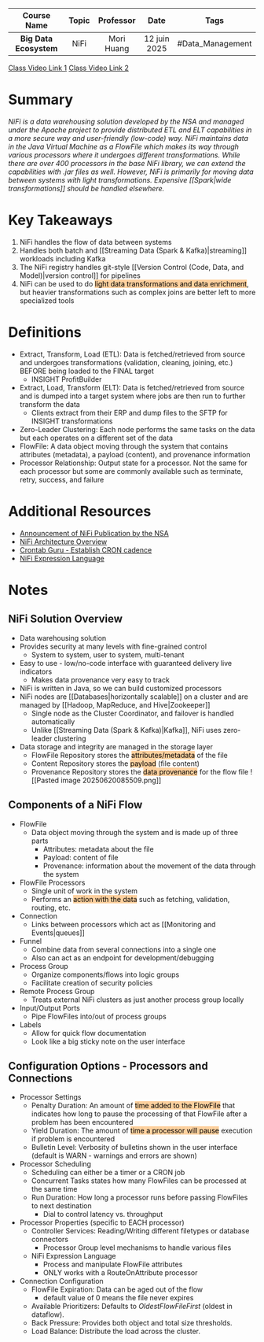 |      Course Name       | Topic | Professor  |     Date     |       Tags       |
| :--------------------: | :---: | :--------: | :----------: | :--------------: |
| **Big Data Ecosystem** | NiFi  | Mori Huang | 12 juin 2025 | #Data_Management |

[Class Video Link 1](https://dstisas-my.sharepoint.com/personal/blaise_pascal_nuc_dsti_institute/_layouts/15/stream.aspx?id=%2Fpersonal%2Fblaise%5Fpascal%5Fnuc%5Fdsti%5Finstitute%2FDocuments%2FRecordings%2FA24%20%2D%20Common%20Link%20DSDEDA%2D20250612%5F095133%2DMeeting%20Recording%2Emp4&ga=1&referrer=StreamWebApp%2EWeb&referrerScenario=AddressBarCopied%2Eview%2Ee116215e%2D3236%2D4cc1%2Dbb6e%2D107cc476663e)
[Class Video Link 2](https://dstisas-my.sharepoint.com/personal/blaise_pascal_nuc_dsti_institute/_layouts/15/stream.aspx?id=%2Fpersonal%2Fblaise%5Fpascal%5Fnuc%5Fdsti%5Finstitute%2FDocuments%2FRecordings%2FA24%20%2D%20Common%20Link%20DSDEDA%2D20250612%5F095133%2DMeeting%20Recording%201%2Emp4&ga=1&referrer=StreamWebApp%2EWeb&referrerScenario=AddressBarCopied%2Eview%2Ef4b54ac1%2D67c9%2D4369%2Dac29%2D48b93dbf7879)

# Summary
*NiFi is a data warehousing solution developed by the NSA and managed under the Apache project to provide distributed ETL and ELT capabilities in a more secure way and user-friendly (low-code) way. NiFi maintains data in the Java Virtual Machine as a FlowFile which makes its way through various processors where it undergoes different transformations. While there are over 400 processors in the base NiFi library, we can extend the capabilities with .jar files as well. However, NiFi is primarily for moving data between systems with light transformations. Expensive [[Spark|wide transformations]] should be handled elsewhere.*

# Key Takeaways
1. NiFi handles the flow of data between systems
2. Handles both batch and [[Streaming Data (Spark & Kafka)|streaming]] workloads including Kafka
3. The NiFi registry handles git-style [[Version Control (Code, Data, and Model)|version control]] for pipelines
4. NiFi can be used to do <mark style="background: #FFB86CA6;">light data transformations and data enrichment</mark>, but heavier transformations such as complex joins are better left to more specialized tools

# Definitions
- Extract, Transform, Load (ETL): Data is fetched/retrieved from source and undergoes transformations (validation, cleaning, joining, etc.) BEFORE being loaded to the FINAL target 
	- INSIGHT ProfitBuilder
- Extract, Load, Transform (ELT): Data is fetched/retrieved from source and is dumped into a target system where jobs are then run to further transform the data
	- Clients extract from their ERP and dump files to the SFTP for INSIGHT transformations
- Zero-Leader Clustering: Each node performs the same tasks on the data but each operates on a different set of the data
- FlowFile: A data object moving through the system that contains attributes (metadata), a payload (content), and provenance information
- Processor Relationship: Output state for a processor. Not the same for each processor but some are commonly available such as terminate, retry, success, and failure

# Additional Resources
- [Announcement of NiFi Publication by the NSA](https://www.forbes.com/sites/adrianbridgwater/2015/07/21/nsa-nifi-big-data-automation-project-out-in-the-open/)
- [NiFi Architecture Overview](https://nifi.apache.org/docs/nifi-docs/html/overview.html#nifi-architecture)
- [Crontab Guru - Establish CRON cadence](https://crontab.guru/)
- [NiFi Expression Language](https://nifi.apache.org/docs/nifi-docs/html/expression-language-guide.html)

# Notes
## NiFi Solution Overview
- Data warehousing solution 
- Provides security at many levels with fine-grained control
	- System to system, user to system, multi-tenant
- Easy to use - low/no-code interface with guaranteed delivery live indicators
	- Makes data provenance very easy to track
- NiFi is written in Java, so we can build customized processors
- NiFi nodes are [[Databases|horizontally scalable]] on a cluster and are managed by [[Hadoop, MapReduce, and Hive|Zookeeper]]
	- Single node as the Cluster Coordinator, and failover is handled automatically
	- Unlike [[Streaming Data (Spark & Kafka)|Kafka]], NiFi uses zero-leader clustering
- Data storage and integrity are managed in the storage layer
	- FlowFile Repository stores the <mark style="background: #FFB86CA6;">attributes/metadata</mark> of the file
	- Content Repository stores the <mark style="background: #FFB86CA6;">payload</mark> (file content)
	- Provenance Repository stores the <mark style="background: #FFB86CA6;">data provenance</mark> for the flow file
 ![[Pasted image 20250620085509.png]]
## Components of a NiFi Flow
- FlowFile
	- Data object moving through the system and is made up of three parts
		- Attributes: metadata about the file
		- Payload: content of file
		- Provenance: information about the movement of the data through the system
- FlowFile Processors
	- Single unit of work in the system
	- Performs an <mark style="background: #FFB86CA6;">action with the data</mark> such as fetching, validation, routing, etc.
- Connection
	- Links between processors which act as [[Monitoring and Events|queues]]
- Funnel
	- Combine data from several connections into a single one
	- Also can act as an endpoint for development/debugging
- Process Group
	- Organize components/flows into logic groups
	- Facilitate creation of security policies
- Remote Process Group
	- Treats external NiFi clusters as just another process group locally
- Input/Output Ports
	- Pipe FlowFiles into/out of process groups
- Labels
	- Allow for quick flow documentation
	- Look like a big sticky note on the user interface
## Configuration Options - Processors and Connections
- Processor Settings
	- Penalty Duration: An amount of <mark style="background: #FFB86CA6;">time added to the FlowFile</mark> that indicates how long to pause the processing of that FlowFile after a problem has been encountered
	- Yield Duration: The amount of <mark style="background: #FFB86CA6;">time a processor will pause</mark> execution if problem is encountered
	- Bulletin Level: Verbosity of bulletins shown in the user interface (default is WARN - warnings and errors are shown)
- Processor Scheduling
	- Scheduling can either be a timer or a CRON job
	- Concurrent Tasks states how many FlowFiles can be processed at the same time
	- Run Duration: How long a processor runs before passing FlowFiles to next destination
		- Dial to control latency vs. throughput
- Processor Properties (specific to EACH processor)
	- Controller Services: Reading/Writing different filetypes or database connectors
		- Processor Group level mechanisms to handle various files
	- NiFi Expression Language
		- Process and manipulate FlowFile attributes
		- ONLY works with a RouteOnAttribute processor
- Connection Configuration
	- FlowFile Expiration: Data can be aged out of the flow
		- default value of 0 means the file never expires
	- Available Prioritizers: Defaults to *OldestFlowFileFirst* (oldest in dataflow).
	- Back Pressure: Provides both object and total size thresholds.
	- Load Balance: Distribute the load across the cluster.